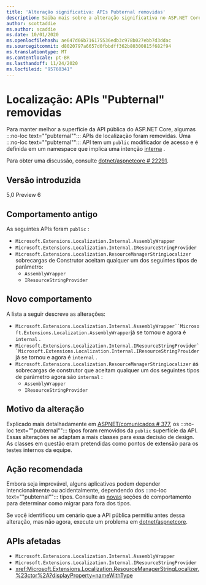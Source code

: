```yaml
---
title: 'Alteração significativa: APIs Pubternal removidas'
description: Saiba mais sobre a alteração significativa no ASP.NET Core 5,0 em que algumas APIs de localização pubternal foram removidas
author: scottaddie
ms.author: scaddie
ms.date: 10/01/2020
ms.openlocfilehash: ae647d66b716175536edb3c978b027ebb7d3ddac
ms.sourcegitcommit: d8020797a6657d0fbbdff362b80300815f682f94
ms.translationtype: MT
ms.contentlocale: pt-BR
ms.lasthandoff: 11/24/2020
ms.locfileid: "95760341"
---
```

# <a name="localization-pubternal-apis-removed"></a>Localização: APIs "Pubternal" removidas

Para manter melhor a superfície da API pública do ASP.NET Core, algumas :::no-loc text="\"pubternal\""::: APIs de localização foram removidas. Uma :::no-loc text="\"pubternal\""::: API tem um `public` modificador de acesso e é definida em um namespace que implica uma intenção [interna](../../../../csharp/language-reference/keywords/internal.md) .

Para obter uma discussão, consulte [dotnet/aspnetcore # 22291](https://github.com/dotnet/aspnetcore/issues/22291).

## <a name="version-introduced"></a>Versão introduzida

5,0 Preview 6

## <a name="old-behavior"></a>Comportamento antigo

As seguintes APIs foram `public` :

- `Microsoft.Extensions.Localization.Internal.AssemblyWrapper`
- `Microsoft.Extensions.Localization.Internal.IResourceStringProvider`
- `Microsoft.Extensions.Localization.ResourceManagerStringLocalizer` sobrecargas de Construtor aceitam qualquer um dos seguintes tipos de parâmetro:
  - `AssemblyWrapper`
  - `IResourceStringProvider`

## <a name="new-behavior"></a>Novo comportamento

A lista a seguir descreve as alterações:

- `Microsoft.Extensions.Localization.Internal.AssemblyWrapper``Microsoft.Extensions.Localization.AssemblyWrapper`já se tornou e agora é `internal` .
- `Microsoft.Extensions.Localization.Internal.IResourceStringProvider``Microsoft.Extensions.Localization.Internal.IResourceStringProvider`já se tornou e agora é `internal` .
- `Microsoft.Extensions.Localization.ResourceManagerStringLocalizer` as sobrecargas de construtor que aceitam qualquer um dos seguintes tipos de parâmetro agora são `internal` :
  - `AssemblyWrapper`
  - `IResourceStringProvider`

## <a name="reason-for-change"></a>Motivo da alteração

Explicado mais detalhadamente em [ASPNET/comunicados # 377](https://github.com/aspnet/Announcements/issues/377#issue-473651882), os :::no-loc text="\"pubternal\""::: tipos foram removidos da `public` superfície da API. Essas alterações se adaptam a mais classes para essa decisão de design. As classes em questão eram pretendidas como pontos de extensão para os testes internos da equipe.

## <a name="recommended-action"></a>Ação recomendada

Embora seja improvável, alguns aplicativos podem depender intencionalmente ou acidentalmente, dependendo dos :::no-loc text="\"pubternal\""::: tipos. Consulte as [novas](#new-behavior) seções de comportamento para determinar como migrar para fora dos tipos.

Se você identificou um cenário que a API pública permitiu antes dessa alteração, mas não agora, execute um problema em [dotnet/aspnetcore](https://github.com/dotnet/aspnetcore/issues).

## <a name="affected-apis"></a>APIs afetadas

- `Microsoft.Extensions.Localization.Internal.AssemblyWrapper`
- `Microsoft.Extensions.Localization.Internal.IResourceStringProvider`
- <xref:Microsoft.Extensions.Localization.ResourceManagerStringLocalizer.%23ctor%2A?displayProperty=nameWithType>

<!--

### Category

ASP.NET Core

### Affected APIs

- `T:Microsoft.Extensions.Localization.Internal.AssemblyWrapper`
- `T:Microsoft.Extensions.Localization.Internal.IResourceStringProvider`
- `Overload:Microsoft.Extensions.Localization.ResourceManagerStringLocalizer.#ctor`

-->

